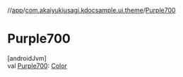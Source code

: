 //[app](../../index.md)/[com.akaiyukiusagi.kdocsample.ui.theme](index.md)/[Purple700](-purple700.md)

# Purple700

[androidJvm]\
val [Purple700](-purple700.md): [Color](https://developer.android.com/reference/kotlin/androidx/compose/ui/graphics/Color.html)
